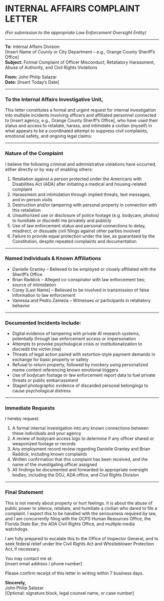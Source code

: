 # INTERNAL AFFAIRS COMPLAINT LETTER  
*(For submission to the appropriate Law Enforcement Oversight Entity)*  

---

**To:** Internal Affairs Division  
[Insert Name of County or City Department – e.g., Orange County Sheriff’s Office]  
**Subject:** Formal Complaint of Officer Misconduct, Retaliatory Harassment, Abuse of Authority, and Civil Rights Violations  

**From:** John Philip Salazar  
**Date:** [Insert Today’s Date]  

---

### To the Internal Affairs Investigative Unit,

This letter constitutes a formal and urgent request for internal investigation into multiple incidents involving officers and affiliated personnel connected to [insert agency, e.g., Orange County Sheriff’s Office], who have used their status and access to retaliate, harass, and intimidate a civilian (myself) in what appears to be a coordinated attempt to suppress civil complaints, emotional safety, and ongoing legal claims.

---

### Nature of the Complaint

I believe the following criminal and administrative violations have occurred, either directly or by way of enabling others:

1. Retaliation against a person protected under the Americans with Disabilities Act (ADA) after initiating a medical and housing-related complaint  
2. Harassment and intimidation through implied threats, text messages, and in-person visits  
3. Destruction and/or tampering with personal property in connection with this retaliation  
4. Unauthorized use or disclosure of police footage (e.g. bodycam, photos) to humiliate or discredit me privately and publicly  
5. Use of law enforcement status and personal connections to delay, misdirect, or dissuade civil filings against other parties involved  
6. Failure to provide equal protection under the law, as guaranteed by the Constitution, despite repeated complaints and documentation  

---

### Named Individuals & Known Affiliations

- Danielle Granley – Believed to be employed or closely affiliated with the Sheriff’s Office  
- Brian Raddick – Alleged co-conspirator with law enforcement ties; source of intimidation  
- Corey [Last Name] – Believed to be involved in transmission of false information to law enforcement  
- Vanessa and Pedro Zameza – Witnesses or participants in retaliatory behavior  

---

### Documented Incidents Include:

- Digital evidence of tampering with private AI research systems, potentially through law enforcement access or impersonation  
- Attempts to provoke psychological crisis or institutionalization to discredit the victim (me)  
- Threats of legal action paired with extortion-style payment demands in exchange for basic property or safety  
- Refusal to return property, followed by mockery using personalized meme content referencing known emotional triggers  
- Use of bodycam footage or law enforcement report data to fuel private threats or public embarrassment  
- Staged photographic evidence of discarded personal belongings to cause psychological distress  

---

### Immediate Requests

I hereby request:

1. A formal internal investigation into any known connections between these individuals and your agency  
2. A review of bodycam access logs to determine if any officer shared or weaponized footage or records  
3. Any employment record review regarding Danielle Granley and Brian Raddick, including known complaints  
4. Written confirmation that this complaint has been received, and the name of the investigating officer assigned  
5. All findings be documented and forwarded to appropriate oversight bodies, including the DOJ, ADA office, and Civil Rights Division  

---

### Final Statement

This is not merely about property or hurt feelings. It is about the abuse of public power to silence, retaliate, and humiliate a civilian who dared to file a complaint. I expect this to be handled with the seriousness required by law, and I am concurrently filing with the OCPS Human Resources Office, the Florida State Bar, the ADA Civil Rights Office, and multiple media watchdogs.

I am fully prepared to escalate this to the Office of Inspector General, and to seek federal relief under the Civil Rights Act and Whistleblower Protection Act, if necessary.

You may contact me at:  
[insert email address / phone number]  

Please confirm receipt of this letter in writing within 7 business days.

**Sincerely,**  
John Philip Salazar  
[Optional: signature block, legal counsel name, or case number]
